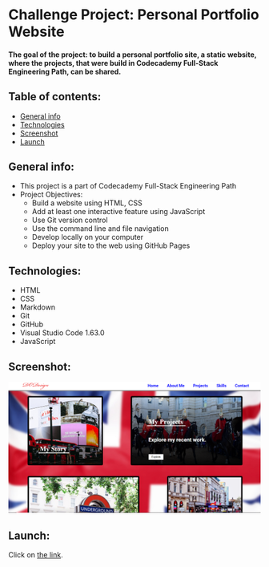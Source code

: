 # Challenge Project: Personal Portfolio Website
#### The goal of the project: to build a personal portfolio site, a static website, where the projects, that were build in Codecademy Full-Stack Engineering Path, can be shared. 
## Table of contents:
* [General info](#general-info)
* [Technologies](#technologies)
* [Screenshot](#screenshot)
* [Launch](#launch)

## General info:
* This project is a part of Codecademy Full-Stack Engineering Path
* Project Objectives:
    * Build a website using HTML, CSS
    * Add at least one interactive feature using JavaScript
    * Use Git version control
    * Use the command line and file navigation
    * Develop locally on your computer
    * Deploy your site to the web using GitHub Pages

## Technologies:
* HTML
* CSS
* Markdown
* Git
* GitHub
* Visual Studio Code 1.63.0
* JavaScript

## Screenshot:
![Program Output](./images/screenshot.png "Program output")

## Launch:
Click on [the link](https://20dom21.github.io/personalPortfolioWebsite/).

